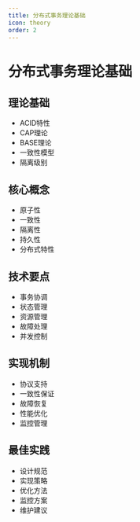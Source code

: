 ```yaml
---
title: 分布式事务理论基础
icon: theory
order: 2
---
```


# 分布式事务理论基础

## 理论基础
- ACID特性
- CAP理论
- BASE理论
- 一致性模型
- 隔离级别

## 核心概念
- 原子性
- 一致性
- 隔离性
- 持久性
- 分布式特性

## 技术要点
- 事务协调
- 状态管理
- 资源管理
- 故障处理
- 并发控制

## 实现机制
- 协议支持
- 一致性保证
- 故障恢复
- 性能优化
- 监控管理

## 最佳实践
- 设计规范
- 实现策略
- 优化方法
- 监控方案
- 维护建议
